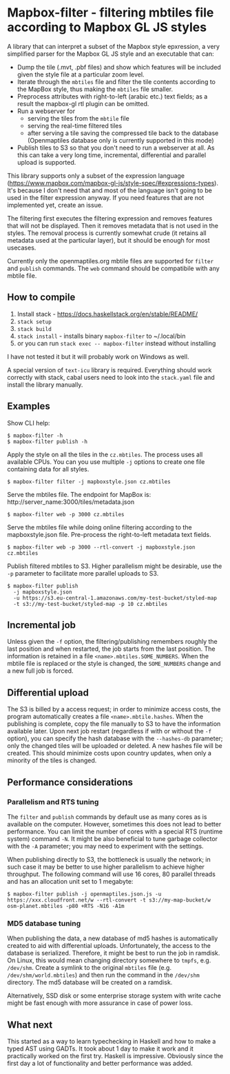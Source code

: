 # Mapbox-filter - filtering mbtiles file according to Mapbox GL JS styles

A library that can interpret a subset of the Mapbox style epxression, a very simplified
parser for the Mapbox GL JS style and an executable that can:

- Dump the tile (.mvt, .pbf files) and show which features will be included given the style file at a particular zoom level.
- Iterate through the `mbtiles` file and filter the tile contents according to the MapBox style, thus making the `mbtiles` file smaller.
- Preprocess attributes with right-to-left (arabic etc.) text fields; as a result the
  mapbox-gl rtl plugin can be omitted.
- Run a webserver for
  * serving the tiles from the `mbtile` file
  * serving the real-time filtered tiles
  * after serving a tile saving the compressed tile back to the database (Openmaptiles database only is currently supported in this mode)
- Publish tiles to S3 so that you don't need to run a webserver at all. As this can
  take a very long time, incremental, differential and parallel upload is supported.

This library supports only a subset of the expression language (https://www.mapbox.com/mapbox-gl-js/style-spec/#expressions-types).
It's because I don't need that and most of the language isn't going to be used in the filter expression anyway. If you need
features that are not implemented yet, create an issue.

The filtering first executes the filtering expression and removes features that will not
be displayed. Then it removes metadata that is not used in the styles. The removal
process is currently somewhat crude (it retains all metadata used at the particular layer),
but it should be enough for most usecases.

Currently only the openmaptiles.org mbtile files are supported for `filter` and `publish` commands.
The `web` command should be compatibile with any mbtile file.

## How to compile

1. Install stack - https://docs.haskellstack.org/en/stable/README/
2. `stack setup`
3. `stack build`
4. `stack install` - installs binary `mapbox-filter` to ~/.local/bin
5. or you can run `stack exec -- mapbox-filter` instead without installing

I have not tested it but it will probably work on Windows as well.

A special version of `text-icu` library is required. Everything should work correctly
with stack, cabal users need to look into the `stack.yaml` file and install the library
manually.

## Examples

Show CLI help:
```
$ mapbox-filter -h
$ mapbox-filter publish -h
```

Apply the style on all the tiles in the `cz.mbtiles`. The process uses all available CPUs.
You can you use multiple `-j` options to create one file containing data for all styles.
```
$ mapbox-filter filter -j mapboxstyle.json cz.mbtiles
```

Serve the mbtiles file. The endpoint for MapBox is: http://server_name:3000/tiles/metadata.json
```
$ mapbox-filter web -p 3000 cz.mbtiles
```

Serve the mbtiles file while doing online filtering according to the mapboxstyle.json file.
Pre-process the right-to-left metadata text fields.
```
$ mapbox-filter web -p 3000 --rtl-convert -j mapboxstyle.json cz.mbtiles
```

Publish filtered mbtiles to S3. Higher parallelism might be desirable, use the `-p`
parameter to facilitate more parallel uploads to S3.
```
$ mapbox-filter publish 
  -j mapboxstyle.json
  -u https://s3.eu-central-1.amazonaws.com/my-test-bucket/styled-map
  -t s3://my-test-bucket/styled-map -p 10 cz.mbtiles
```

## Incremental job

Unless given the `-f` option, the filtering/publishing remembers roughly the last position
and when restarted, the job starts from the last position. The information is retained in a file
`<name>.mbtiles.SOME_NUMBERS`. When the mbtile file is replaced or the style is changed,
the `SOME_NUMBERS` change and a new full job is forced.

## Differential upload

The S3 is billed by a access request; in order to minimize access costs, the program
automatically creates a file `<name>.mbtile.hashes`. When the publishing is complete, copy
the file manually to S3 to have the information available later. 
Upon next job restart (regardless if with or without the `-f` option), you can specify 
the hash database with the `--hashes-db` parameter; only the changed tiles will be uploaded or deleted.
A new hashes file will be created.
This should minimize costs upon country updates, when only a minority of the tiles is changed.

## Performance considerations

### Parallelism and RTS tuning

The `filter` and `publish` commands by default use as many cores as is available on the computer.
However, sometimes this does not lead to better performance. You can limit the number of cores
with a special RTS (runtime system) command `-N`. It might be also beneficial to tune garbage 
collector with the `-A` parameter; you may need to experiment with the settings.

When publishing directly to S3, the bottleneck is usually the network; in such case it may be
better to use higher parallelism to achieve higher throughput. The following command
will use 16 cores, 80 parallel threads and has an allocation unit set to 1 megabyte:

```
$ mapbox-filter publish -j openmaptiles.json.js -u https://xxx.cloudfront.net/w --rtl-convert -t s3://my-map-bucket/w osm-planet.mbtiles -p80 +RTS -N16 -A1m
```

### MD5 database tuning

When publishing the data, a new database of md5 hashes is automatically created to aid with
differential uploads. Unfortunately, the access to the database is serialized. Therefore,
it might be best to run the job in ramdisk. On Linux, this would mean changing directory
somewhere to `tmpfs`, e.g. `/dev/shm`. Create a symlink to the original `mbtiles` file
(e.g. `/dev/shm/world.mbtiles`) and then run the command in the `/dev/shm` directory.
The md5 database will be created on a ramdisk.

Alternatively, SSD disk or some enterprise storage system with write cache
might be fast enough with more assurance in case of power loss. 

## What next

This started as a way to learn typechecking in Haskell and how to make a typed AST using GADTs.
It took about 1 day to make it work and it practically worked on the first try. Haskell is impressive.
Obviously since the first day a lot of functionality and better performance was added.
